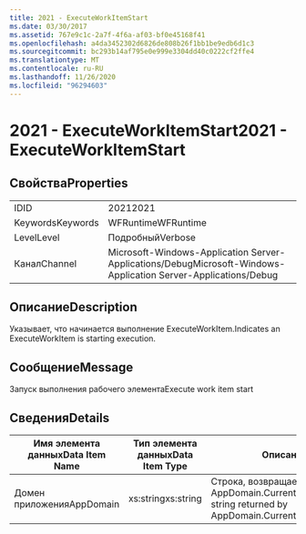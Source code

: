 ```yaml
---
title: 2021 - ExecuteWorkItemStart
ms.date: 03/30/2017
ms.assetid: 767e9c1c-2a7f-4f6a-af03-bf0e45168f41
ms.openlocfilehash: a4da3452302d6826de808b26f1bb1be9edb6d1c3
ms.sourcegitcommit: bc293b14af795e0e999e3304dd40c0222cf2ffe4
ms.translationtype: MT
ms.contentlocale: ru-RU
ms.lasthandoff: 11/26/2020
ms.locfileid: "96294603"
---
```

# <a name="2021---executeworkitemstart"></a><span data-ttu-id="4b52f-102">2021 - ExecuteWorkItemStart</span><span class="sxs-lookup"><span data-stu-id="4b52f-102">2021 - ExecuteWorkItemStart</span></span>

## <a name="properties"></a><span data-ttu-id="4b52f-103">Свойства</span><span class="sxs-lookup"><span data-stu-id="4b52f-103">Properties</span></span>  
  
|||  
|-|-|  
|<span data-ttu-id="4b52f-104">ID</span><span class="sxs-lookup"><span data-stu-id="4b52f-104">ID</span></span>|<span data-ttu-id="4b52f-105">2021</span><span class="sxs-lookup"><span data-stu-id="4b52f-105">2021</span></span>|  
|<span data-ttu-id="4b52f-106">Keywords</span><span class="sxs-lookup"><span data-stu-id="4b52f-106">Keywords</span></span>|<span data-ttu-id="4b52f-107">WFRuntime</span><span class="sxs-lookup"><span data-stu-id="4b52f-107">WFRuntime</span></span>|  
|<span data-ttu-id="4b52f-108">Level</span><span class="sxs-lookup"><span data-stu-id="4b52f-108">Level</span></span>|<span data-ttu-id="4b52f-109">Подробный</span><span class="sxs-lookup"><span data-stu-id="4b52f-109">Verbose</span></span>|  
|<span data-ttu-id="4b52f-110">Канал</span><span class="sxs-lookup"><span data-stu-id="4b52f-110">Channel</span></span>|<span data-ttu-id="4b52f-111">Microsoft-Windows-Application Server-Applications/Debug</span><span class="sxs-lookup"><span data-stu-id="4b52f-111">Microsoft-Windows-Application Server-Applications/Debug</span></span>|  
  
## <a name="description"></a><span data-ttu-id="4b52f-112">Описание</span><span class="sxs-lookup"><span data-stu-id="4b52f-112">Description</span></span>  

 <span data-ttu-id="4b52f-113">Указывает, что начинается выполнение ExecuteWorkItem.</span><span class="sxs-lookup"><span data-stu-id="4b52f-113">Indicates an ExecuteWorkItem is starting execution.</span></span>  
  
## <a name="message"></a><span data-ttu-id="4b52f-114">Сообщение</span><span class="sxs-lookup"><span data-stu-id="4b52f-114">Message</span></span>  

 <span data-ttu-id="4b52f-115">Запуск выполнения рабочего элемента</span><span class="sxs-lookup"><span data-stu-id="4b52f-115">Execute work item start</span></span>  
  
## <a name="details"></a><span data-ttu-id="4b52f-116">Сведения</span><span class="sxs-lookup"><span data-stu-id="4b52f-116">Details</span></span>  
  
|<span data-ttu-id="4b52f-117">Имя элемента данных</span><span class="sxs-lookup"><span data-stu-id="4b52f-117">Data Item Name</span></span>|<span data-ttu-id="4b52f-118">Тип элемента данных</span><span class="sxs-lookup"><span data-stu-id="4b52f-118">Data Item Type</span></span>|<span data-ttu-id="4b52f-119">Описание</span><span class="sxs-lookup"><span data-stu-id="4b52f-119">Description</span></span>|  
|--------------------|--------------------|-----------------|  
|<span data-ttu-id="4b52f-120">Домен приложения</span><span class="sxs-lookup"><span data-stu-id="4b52f-120">AppDomain</span></span>|<span data-ttu-id="4b52f-121">xs:string</span><span class="sxs-lookup"><span data-stu-id="4b52f-121">xs:string</span></span>|<span data-ttu-id="4b52f-122">Строка, возвращаемая AppDomain.CurrentDomain.FriendlyName.</span><span class="sxs-lookup"><span data-stu-id="4b52f-122">The string returned by AppDomain.CurrentDomain.FriendlyName.</span></span>|
